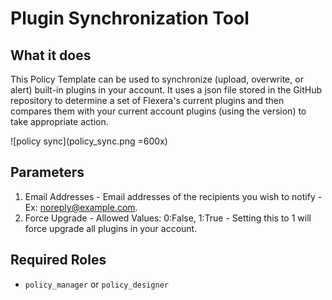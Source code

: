 # Plugin Synchronization Tool

## What it does

This Policy Template can be used to synchronize (upload, overwrite, or alert) built-in plugins in your account. It uses a json file stored in the GitHub repository to determine a set of Flexera's current plugins and then compares them with your current account plugins (using the version) to take appropriate action.

![policy sync](policy_sync.png =600x)

## Parameters

 1. Email Addresses - Email addresses of the recipients you wish to notify - Ex: noreply@example.com.
 1. Force Upgrade - Allowed Values: 0:False, 1:True - Setting this to 1 will force upgrade all plugins in your account.

## Required Roles

- `policy_manager` or `policy_designer` 
